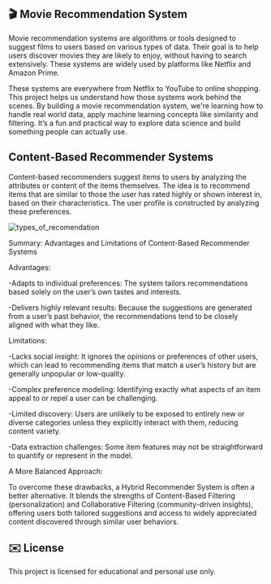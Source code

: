 🎬 Movie Recommendation System
------------------------------
Movie recommendation systems are algorithms or tools designed to suggest films to users based on various types of data. Their goal is to help users discover movies they are likely to enjoy, without having to search extensively. These systems are widely used by platforms like Netflix and Amazon Prime.

These systems are everywhere from Netflix to YouTube to online shopping. This project helps us understand how those systems work behind the scenes. By building a movie recommendation system, we're learning how to handle real world data, apply machine learning concepts like similarity and filtering. It’s a fun and practical way to explore data science and build something people can actually use.

Content-Based Recommender Systems
------------------------------
Content-based recommenders suggest items to users by analyzing the attributes or content of the items themselves. The idea is to recommend items that are similar to those the user has rated highly or shown interest in, based on their characteristics. The user profile is constructed by analyzing these preferences.

![types_of_recomendation](https://github.com/user-attachments/assets/ad06578e-92e5-41ba-b8fd-bcc01efa4883)



Summary: Advantages and Limitations of Content-Based Recommender Systems

Advantages:

-Adapts to individual preferences: The system tailors recommendations based solely on the user’s own tastes and interests.

-Delivers highly relevant results: Because the suggestions are generated from a user’s past behavior, the recommendations tend to be closely aligned with what they like.

Limitations:

-Lacks social insight: It ignores the opinions or preferences of other users, which can lead to recommending items that match a user’s history but are generally unpopular or low-quality.

-Complex preference modeling: Identifying exactly what aspects of an item appeal to or repel a user can be challenging.

-Limited discovery: Users are unlikely to be exposed to entirely new or diverse categories unless they explicitly interact with them, reducing content variety.

-Data extraction challenges: Some item features may not be straightforward to quantify or represent in the model.


A More Balanced Approach:

To overcome these drawbacks, a Hybrid Recommender System is often a better alternative. It blends the strengths of Content-Based Filtering (personalization) and Collaborative Filtering (community-driven insights), offering users both tailored suggestions and access to widely appreciated content discovered through similar user behaviors.

✉️ License
----------
This project is licensed for educational and personal use only.


